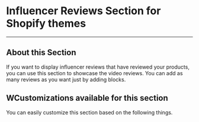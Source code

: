 <h1>Influencer Reviews Section for Shopify themes</h1>
<hr>
<h2>About this Section</h2>
<p>If you want to display influencer reviews that have reviewed your products, you can use this section to showcase the video reviews. You can add as many reviews as you want just by adding blocks.</p>
<h2>WCustomizations available for this section</h2>
<p>You can easily customize this section based on the following things.</p>

